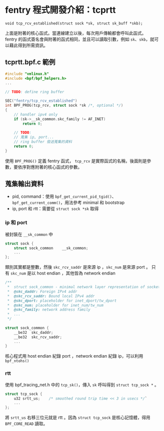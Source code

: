 # fentry 程式開發介紹：tcprtt

`void tcp_rcv_established(struct sock *sk, struct sk_buff *skb);`

上面是附著的核心函式。當連線建立以後，每次用戶傳輸都會呼叫此函式。 fentry 的函式簽名會與附著的函式相同，並且可以讀取引數，例如 `sk`、`skb`，就可以藉此得到所需資訊。

## tcprtt.bpf.c 範例

```c
#include "vmlinux.h"
#include <bpf/bpf_helpers.h>
...
    
// TODO: define ring buffer

SEC("fentry/tcp_rcv_established")
int BPF_PROG(tcp_rcv, struct sock *sk /*, optional */)
{
    // handler ipv4 only
    if (sk->__sk_common.skc_family != AF_INET)
        return 0;
    
    // TODO:
    // 蒐集 ip, port...
    // ring buffer 發送蒐集的資料
    return 0;
}
```

使用 `BPF_PROG()` 定義 fentry 函式， `tcp_rcv` 是實際函式的名稱，後面則是參數，要依序對應附著的核心函式的參數。

## 蒐集輸出資料

- pid, command：使用 `bpf_get_current_pid_tgid()`、`bpf_get_current_comm()`，用法參考 minimal 和 bootstrap
- ip, port 和 rtt：需要從 `struct sock *sk` 取得

### ip 和 port

被封裝在 `__sk_common`  中

```c
struct sock {
    struct sock_common    __sk_common;
    ...
};
```

類別其實都是整數，然後 `skc_rcv_saddr` 是來源 ip ，`skc_num` 是來源 port 。 只有 `skc_num` 是以 host endian ，其他皆為 network endian

```c
/**
 *	struct sock_common - minimal network layer representation of sockets
 *	@skc_daddr: Foreign IPv4 addr
 *	@skc_rcv_saddr: Bound local IPv4 addr
 *	@skc_dport: placeholder for inet_dport/tw_dport
 *	@skc_num: placeholder for inet_num/tw_num
 *	@skc_family: network address family
 *  ...
 */
 
struct sock_common {
    __be32	skc_daddr;
    __be32	skc_rcv_saddr;
    ...
}
```

核心程式用 host endian 紀錄 port ，network endian 紀錄 ip，可以利用 `bpf_ntohs()`

### rtt

使用 bpf_tracing_net.h 中的 `tcp_sk()`，傳入 `sk` 呼叫得到 `struct tcp_sock *` 。

```c
struct tcp_sock {
    u32	srtt_us;	/* smoothed round trip time << 3 in usecs */`
    ...
};
```

將 `srtt_us` 右移三位元就是 rtt 。因為 `struct tcp_sock` 是核心記憶體，得用 `BPF_CORE_READ` 讀取。
